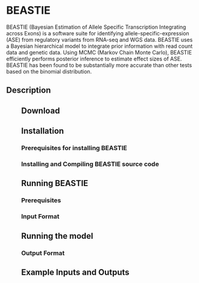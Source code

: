 # BEASTIE
BEASTIE (Bayesian Estimation of Allele Specific Transcription Integrating across Exons) is a software suite for identifying allele-specific-expression (ASE) from regulatory variants from RNA-seq and WGS data.
BEASTIE uses a Bayesian hierarchical model to integrate prior information with read count data and genetic data. Using MCMC (Markov Chain Monte Carlo), BEASTIE efficiently performs posterior inference to estimate effect sizes of ASE. <br>
BEASTIE has been found to be substantially more accurate than other tests based on the binomial distribution.

## Description
<place holder>
<figure>
  
## Download
<place holder>
  
## Installation
### Prerequisites for installing BEASTIE
<place holder>
  
### Installing and Compiling BEASTIE source code
<place holder>
  
## Running BEASTIE
### Prerequisites
<place holder>
  
### Input Format
<place holder>

## Running the model
### Output Format
<place holder>

## Example Inputs and Outputs
<place holder>

  
  
